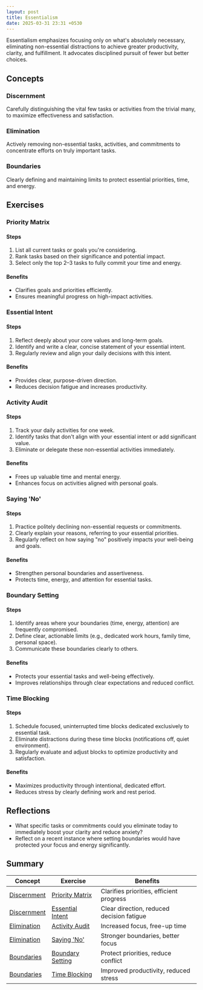 ```yaml
---
layout: post
title: Essentialism
date: 2025-03-31 23:31 +0530
---
```


Essentialism emphasizes focusing only on what's absolutely necessary, eliminating non-essential distractions to achieve greater productivity, clarity, and fulfillment. It advocates disciplined pursuit of fewer but better choices.

## Concepts

### Discernment

Carefully distinguishing the vital few tasks or activities from the trivial many, to maximize effectiveness and satisfaction.

### Elimination

Actively removing non-essential tasks, activities, and commitments to concentrate efforts on truly important tasks.

### Boundaries

Clearly defining and maintaining limits to protect essential priorities, time, and energy.

## Exercises

### Priority Matrix

#### Steps

1. List all current tasks or goals you're considering.
2. Rank tasks based on their significance and potential impact.
3. Select only the top 2–3 tasks to fully commit your time and energy.

#### Benefits

- Clarifies goals and priorities efficiently.
- Ensures meaningful progress on high-impact activities.

### Essential Intent

#### Steps

1. Reflect deeply about your core values and long-term goals.
2. Identify and write a clear, concise statement of your essential intent.
3. Regularly review and align your daily decisions with this intent.

#### Benefits

- Provides clear, purpose-driven direction.
- Reduces decision fatigue and increases productivity.

### Activity Audit

#### Steps

1. Track your daily activities for one week.
2. Identify tasks that don't align with your essential intent or add significant value.
3. Eliminate or delegate these non-essential activities immediately.

#### Benefits

- Frees up valuable time and mental energy.
- Enhances focus on activities aligned with personal goals.

### Saying 'No'

#### Steps

1. Practice politely declining non-essential requests or commitments.
2. Clearly explain your reasons, referring to your essential priorities.
3. Regularly reflect on how saying "no" positively impacts your well-being and goals.

#### Benefits

- Strengthen personal boundaries and assertiveness.
- Protects time, energy, and attention for essential tasks.

### Boundary Setting

#### Steps

1. Identify areas where your boundaries (time, energy, attention) are frequently compromised.
2. Define clear, actionable limits (e.g., dedicated work hours, family time, personal space).
3. Communicate these boundaries clearly to others.

#### Benefits

- Protects your essential tasks and well-being effectively.
- Improves relationships through clear expectations and reduced conflict.

### Time Blocking

#### Steps

1. Schedule focused, uninterrupted time blocks dedicated exclusively to essential task.
2. Eliminate distractions during these time blocks (notifications off, quiet environment).
3. Regularly evaluate and adjust blocks to optimize productivity and satisfaction.

#### Benefits

- Maximizes productivity through intentional, dedicated effort.
- Reduces stress by clearly defining work and rest period.

## Reflections

- What specific tasks or commitments could you eliminate today to immediately boost your clarity and reduce anxiety?
- Reflect on a recent instance where setting boundaries would have protected your focus and energy significantly.

## Summary

| Concept                     | Exercise                              | Benefits                                  |
| --------------------------- | ------------------------------------- | ----------------------------------------- |
| [Discernment](#discernment) | [Priority Matrix](#priority-matrix)   | Clarifies priorities, efficient progress  |
| [Discernment](#discernment) | [Essential Intent](#essential-intent) | Clear direction, reduced decision fatigue |
| [Elimination](#elimination) | [Activity Audit](#activity-audit)     | Increased focus, free-up time             |
| [Elimination](#elimination) | [Saying 'No'](#saying-no)             | Stronger boundaries, better focus         |
| [Boundaries](#boundaries)   | [Boundary Setting](#boundary-setting) | Protect priorities, reduce conflict       |
| [Boundaries](#boundaries)   | [Time Blocking](#time-blocking)       | Improved productivity, reduced stress     |
